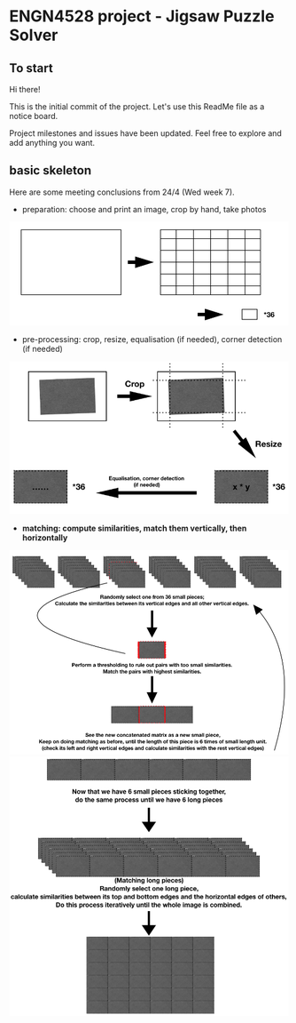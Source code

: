 # ENGN4528 project - Jigsaw Puzzle Solver

## To start
Hi there!

This is the initial commit of the project. Let's use this ReadMe file as a notice board.

Project milestones and issues have been updated.
Feel free to explore and add anything you want.


## basic skeleton
Here are some meeting conclusions from 24/4 (Wed week 7).

- preparation: choose and print an image, crop by hand, take photos
<img src="bin/step1.png" alt="drawing" width="600"/>

- pre-processing: crop, resize, equalisation (if needed), corner detection (if needed)
<img src="bin/step2.png" alt="drawing" width="600"/>

- **matching: compute similarities, match them vertically, then horizontally**
<img src="bin/step3.1.png" alt="drawing" width="600"/>
<img src="bin/step3.2.png" alt="drawing" width="600"/>